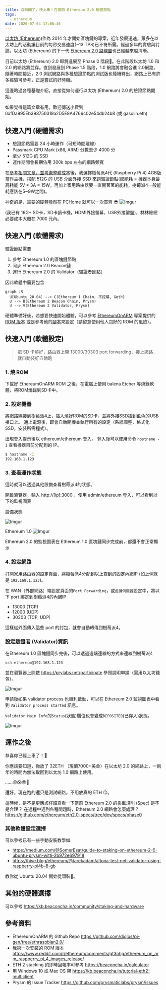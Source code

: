 ```yaml
---
title: 沒時間了，快上車！在家跑 Ethereum 2.0 驗證節點
tags:
  - ethereum
date: 2020-07-04 17:06:46
---
```


[以太坊 (Ethereum)](https://zh.wikipedia.org/zh-tw/%E4%BB%A5%E5%A4%AA%E5%9D%8A)作為 2014 年才開始區塊鏈的專案，近年發展迅速，眾多在以太坊上的活動讓目前的每秒交易速度(~13 TPS)已不符所需。經過多年的實驗與討論，以太坊 (Ethereum) 的下一代 [Ethereum 2.0 路線圖](https://www.blocktempo.com/the-state-of-eth2-june-2020/)也已經越來越清晰。

目前以太坊 (Ethereum) 2.0 即將進展至 Phase 0 階段。在此階段以太坊 1.0 和 2.0 的網路將並存。直到發展到 Phase 1.5 階段，1.0 網路將會融合進 2.0網路。隨著時間接近，2.0 測試網路與多種驗證節點的測試版也陸續釋出，網路上已有許多經驗可參考，正是嘗試的好時機。

這邊略過各種基礎介紹，直接從如何運行以太坊 (Ethereum) 2.0 的驗證節點開始。

如果覺得這篇文章有用，歡迎傳送小費到 0xfDa995Eb398750319a2D5E8A4766c02e54db24b8 (或 gasolin.eth)

## 快速入門 (硬體需求)

- 驗證節點需要 24 小時運作（可短時間離線）
- Passmark CPU Mark (x86, ARM) 分數至少 4000 分
- 至少 512G 的 SSD
- 運作期間會長期佔用 300k bps 左右的網路頻寬

在[參考相關文章，並考慮整體成本](https://www.facebook.com/groups/taipei.ethereum.meetup/permalink/1435541646639005/)後，我選擇樹莓派4代 (Raspberry Pi 4) 4GB版當作主機，搭配 512G 的 USB 介面外接 SSD 來跑驗證節點(總能耗 = 機器本身最高耗能 5V * 3A = 15W，再加上家用路由器要一直開著著的能耗。樹莓派4一般能耗應該在5~9W之間)。

神奇的是，需要的硬體竟然在 PCHome 就可以一次買齊 😎
![Imgur](https://i.imgur.com/XvSUG8i.png)

(我已有 16G+ SD卡，SD卡讀卡機，HDMI外接螢幕，USB外接鍵盤)，林林總總必要成本大概在 7000 元內。

## 快速入門 (軟體需求)

驗證節點需要
1. 參考 Ethereum 1.0 的區塊鏈節點
2. 同步 Ethereum 2.0 Beacon鏈
3. 運行 Ethereum 2.0 的 Validator（驗證者節點）

因此軟體中需要包含

```mermaid
graph LR
  U[Ubuntu 20.04] --> C(Ethereum 1 Chain, 不挖礦, Geth)
  U --> B(Ethereum 2 Beacon Chain, Prysm)
  U --> V(Ethereum 2 Validator, Prysm)
```

硬體準備好後，若想要快速開始體驗，可以參考 [EthereumOnARM](https://github.com/diglos/pi-gen/tree/ethraspbian2.0/) 專案提供的 [ROM 版本](https://www.reddit.com/r/ethereum/comments/hhvi2r/ethereum_on_arm_new_eth20_raspberry_pi_4_image/)
或是參考他的[腳本](https://github.com/diglos/pi-gen/tree/ethraspbian2.0/stage2)來設定（請留意使用他人包好的 ROM 的風險）。

## 快速入門 (軟體設定)

> 把 SD 卡燒好，路由器上開 13000/30303 port forwarding，接上網路，就自動裝好自動跑

### 1. 燒 ROM

下載好 EthereumOnARM ROM 之後，在電腦上使用 balena Etcher 等燒錄軟體，將ROM燒錄到SD卡中。

### 2. 設定機器

將網路線接到樹莓派4上，插入燒好ROM的SD卡，並將外接SSD插到藍色的USB接口上。
通上電源後，即會自動開機並執行所有的設定（系統調整，格式化 SSD，安裝所需程式）。

出現登入提示後以 ethereum/ethereum 登入。
登入後可以使用命令 `hostname -I` 查看機器目前分配到的 IP。

```sh
$ hostname -I
192.168.1.123
```

### 3. 查看運作狀態

這時就可以透過其他設備查看樹莓派4的狀態。

開啟瀏覽器，輸入 http://[ip]:3000 ，使用 admin/ethereum 登入，可以看到以下的監視圖表

設備狀態

![Imgur](https://i.imgur.com/r7lRWTW.png)

Ethereum 1.0
![Imgur](https://i.imgur.com/cllCJXK.png)

Ethereum 2.0 的監視圖表在 Ethereum 1.0 區塊鏈同步完成前，都還不會正常顯示

### 4. 設定網路

打開家用路由器的設定頁面，將樹莓派4分配到以上查到的固定內網IP (如上例就是 `192.168.1.123`)。

在 WAN（外部網路）端設定頁面的`Port Forwarding`，或`虛擬伺服器`設定中，將以下 port 綁定到樹莓派4的內網IP

- 13000 (TCP)
- 12000 (UDP)
- 30303 (TCP, UDP)

這樣從外面傳入這些 port 的封包，就會自動轉傳到樹莓派4。

### 設定驗證者 (Validator)資訊

在Ethereum 1.0 區塊鏈同步完後，可以透過遠端連線的方式來連線到樹莓派4

```
ssh ethereum@192.168.1.123
```

並在瀏覽器上開啟 https://prylabs.net/participate 參照說明申請（需用以太坊錢包）。

![Imgur](https://i.imgur.com/N7q32gk.png)

申請後如果 validator process 也順利啟動，可以在 Ethereum 2.0 監視圖表中看到 `Validator process started` 訊息。

`Validator Main Info`的`Status`(狀態)欄位也會變成`DEPOSITED`(已存入)狀態。

![Imgur](https://i.imgur.com/IwHa9w7.png)

## 運作之後

恭喜你已經上車了！🤑

你應該要知道，你放了 32ETH （現價7000+美金）在以太坊 2.0 的網路上，一兩年的時間內無法取回到以太坊 1.0 網路上使用。

......😲😱😡🤬

還好，現在跑的還只是測試網路，不用放真的 ETH 😜。

這時候，是不是更應該仔細查看一下當前 Ethereum 2.0 的乘車規則 (Spec) 是不是合理？ 在過程中遇到各種問題時，Ethereum 2.0 網路會怎麼處理？
https://github.com/ethereum/eth2.0-specs/tree/dev/specs/phase0

### 其他軟體設定選擇

可以參考已有一些手動安裝教學如

- https://medium.com/@SomerEsat/guide-to-staking-on-ethereum-2-0-ubuntu-prysm-witti-2b972e697918
- https://hive.blog/ethereum/@tarekadam/altona-test-net-validator-using-raspberry-pi4b-8-gb

教你從 Ubuntu 20.04 開始從頭裝。

## 其他的硬體選擇

可以參考 https://kb.beaconcha.in/community/staking-and-hardware


## 參考資料
- EthereumOnARM 的 Github Repo https://github.com/diglos/pi-gen/tree/ethraspbian2.0/
- 我第一次安裝的 ROM 版本
https://www.reddit.com/r/ethereum/comments/gf3nhg/ethereum_on_arm_raspberry_pi_4_images_release/
- ETH 2 stacking 的即時回報率可參考 https://beaconcha.in/calculator
- 用 Windows 10 或 Mac OS 架 https://kb.beaconcha.in/tutorial-eth2-multiclient
- Prysm 的 Issue Tracker https://github.com/prysmaticlabs/prysm/issues

